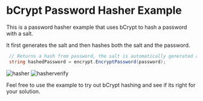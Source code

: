 # bCrypt Password Hasher Example
This is a password hasher example that uses bCrypt to hash a password with a salt. 

It first generates the salt and then hashes both the salt and the password.

```c#
 // Returns a hash from password, the salt is automatically generated and added to the hash.
 string hashedPassword = encrypt.EncryptPassword(password); 
```
![hasher](https://github.com/samuelgjekic/bCryptPasswordHasher/assets/41647182/b7cca57b-fd13-4844-aed3-b973b1eff62f)
![hasherverify](https://github.com/samuelgjekic/bCryptPasswordHasher/assets/41647182/188b907b-47a6-4883-83a2-afbf87ce7b7f)

Feel free to use the example to try out bCrypt hashing and see if its right for your solution. 
